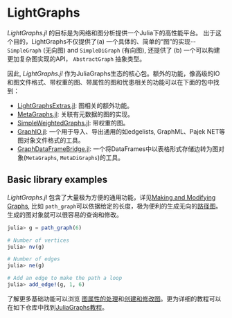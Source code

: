 # LightGraphs

*LightGraphs.jl* 的目标是为网络和图分析提供一个Julia下的高性能平台。  出于这个目的，LightGraphs不仅提供了(a) 一个具体的、简单的“图”的实现-- `SimpleGraph` (无向图) and `SimpleDiGraph` (有向图), 还提供了 (b) 一个可以构建更加复杂图实现的API， `AbstractGraph` 抽象类型。

因此, *LightGraphs.jl* 作为JuliaGraphs生态的核心包。额外的功能，像高级的IO和图文件格式、带权重的图、带属性的图和忧患相关的功能可以在下面的包中找到：
  * [LightGraphsExtras.jl](https://github.com/JuliaGraphs/LightGraphsExtras.jl): 图相关的额外功能。
  * [MetaGraphs.jl](https://github.com/JuliaGraphs/MetaGraphs.jl): 关联有元数据的图的实现。
  * [SimpleWeightedGraphs.jl](https://github.com/JuliaGraphs/SimpleWeightedGraphs.jl): 带权重的图。
  * [GraphIO.jl](https://github.com/JuliaGraphs/GraphIO.jl): 一个用于导入、导出通用的如edgelists, GraphML、Pajek NET等图对象文件格式的工具。
  * [GraphDataFrameBridge.jl](https://github.com/JuliaGraphs/GraphDataFrameBridge.jl): 一个将DataFrames中以表格形式存储边转为图对象(`MetaGraphs`, `MetaDiGraphs`)的工具。


## Basic library examples

*LightGraphs.jl* 包含了大量极为方便的通用功能，详见[Making and Modifying Graphs](@ref), 比如 `path_graph`可以依据给定的长度，极为便利的生成无向的[路径图](https://en.wikipedia.org/wiki/Path_graph)。
生成的图对象就可以很容易的查询和修改。

```julia
julia> g = path_graph(6)

# Number of vertices
julia> nv(g)

# Number of edges
julia> ne(g)

# Add an edge to make the path a loop
julia> add_edge!(g, 1, 6)
```

了解更多基础功能可以浏览 [图属性的处理](@ref)和[创建和修改图](@ref)。更为详细的教程可以在如下仓库中找到[JuliaGraphs教程](https://github.com/JuliaGraphs/JuliaGraphsTutorials)。
